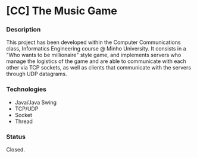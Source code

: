 # [CC] The Music Game
### Description
This project has been developed within the Computer Communications class, Informatics Engineering course @ Minho University. It consists in a "Who wants to be millionaire" style game, and implements servers who manage the logistics of the game and are able to communicate with each other via TCP sockets, as well as clients that communicate with the servers through UDP datagrams. 

### Technologies
* Java/Java Swing
* TCP/UDP
* Socket
* Thread

### Status
Closed.
